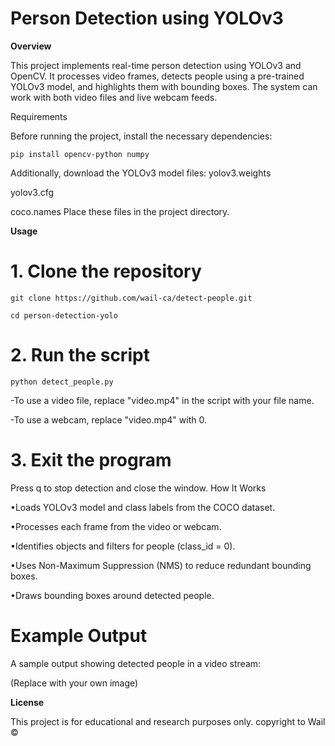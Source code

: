 # Person Detection using YOLOv3

**Overview**

This project implements real-time person detection using YOLOv3 and OpenCV. It processes video frames, detects people using a pre-trained YOLOv3 model, and highlights them with bounding boxes. The system can work with both video files and live webcam feeds.

Requirements

Before running the project, install the necessary dependencies:
```
pip install opencv-python numpy
```
Additionally, download the YOLOv3 model files:
yolov3.weights

yolov3.cfg

coco.names
Place these files in the project directory.

**Usage**

# 1. Clone the repository

```
git clone https://github.com/wail-ca/detect-people.git
```
```
cd person-detection-yolo
```
# 2. Run the script
```
python detect_people.py
```
-To use a video file, replace "video.mp4" in the script with your file name.

-To use a webcam, replace "video.mp4" with 0.

# 3. Exit the program
Press q to stop detection and close the window.
How It Works

•Loads YOLOv3 model and class labels from the COCO dataset.

•Processes each frame from the video or webcam.

•Identifies objects and filters for people (class_id = 0).

•Uses Non-Maximum Suppression (NMS) to reduce redundant bounding boxes.

•Draws bounding boxes around detected people.


# Example Output

A sample output showing detected people in a video stream:

 (Replace with your own image)

**License**

This project is for educational and research purposes only.
copyright to Wail ©
